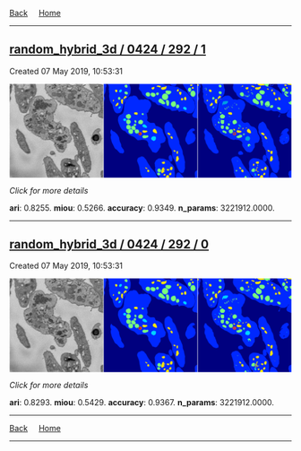
[Back](..)&nbsp;&nbsp;&nbsp;&nbsp;&nbsp;[Home](https://leapmanlab.github.io/snapshots)

---

<div class="summary"><a href="1"><h2>random_hybrid_3d / 0424 / 292 / 1</h2></a><p>Created 07 May 2019, 10:53:31
</p><a href="1"><img src="1/media/summary.png" align="center"></a><p>
<i>Click for more details</i>
</p></div>

**ari**: 0.8255. **miou**: 0.5266. **accuracy**: 0.9349. **n_params**: 3221912.0000. 

---

<div class="summary"><a href="0"><h2>random_hybrid_3d / 0424 / 292 / 0</h2></a><p>Created 07 May 2019, 10:53:31
</p><a href="0"><img src="0/media/summary.png" align="center"></a><p>
<i>Click for more details</i>
</p></div>

**ari**: 0.8293. **miou**: 0.5429. **accuracy**: 0.9367. **n_params**: 3221912.0000. 

---

[Back](..)&nbsp;&nbsp;&nbsp;&nbsp;&nbsp;[Home](https://leapmanlab.github.io/snapshots)

---